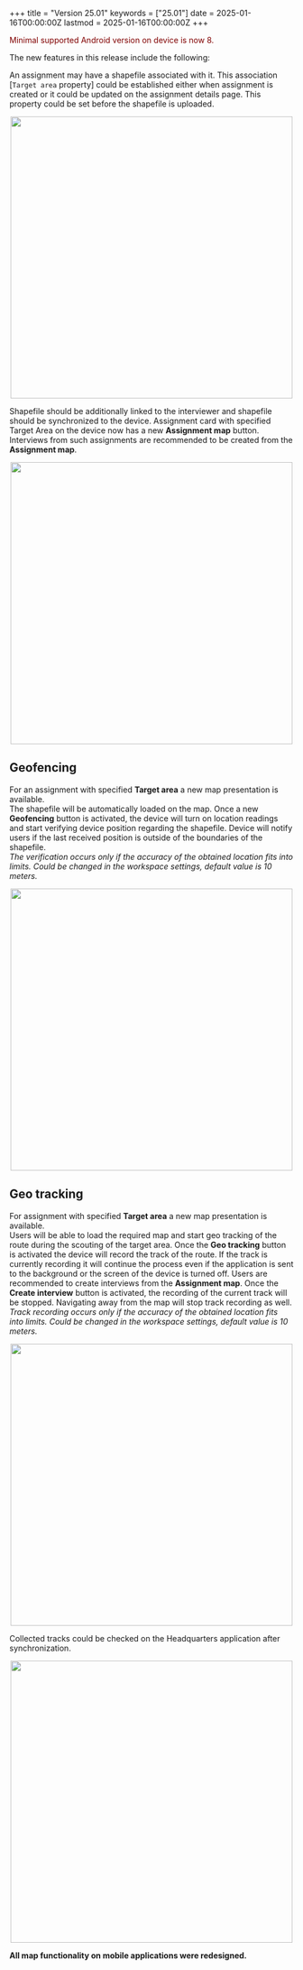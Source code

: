 +++
title = "Version 25.01"
keywords = ["25.01"]
date = 2025-01-16T00:00:00Z
lastmod = 2025-01-16T00:00:00Z
+++


<FONT color="maroon">Minimal supported Android version on device is now 8.</FONT>

The new features in this release include the following:


An assignment may have a shapefile associated with it. This association [`Target area` property] could be established either when assignment is created or it could be updated on the assignment details page. This property could be set before the shapefile is uploaded.

<CENTER>
  <A href="images/image5.png">
    <IMG src="images/image5.png" width=500>
  </A>
</CENTER>

Shapefile should be additionally linked to the interviewer and shapefile should be synchronized to the device. Assignment card with specified Target Area on the device now has a new **Assignment map** button.  
Interviews from such assignments are recommended to be created from the **Assignment map**.

<CENTER>
  <A href="images/image3.png">
    <IMG src="images/image3.png" width=500>
  </A>
</CENTER>

Geofencing
-----------------------------------------------------------

For an assignment with specified **Target area** a new map presentation is available.   
The shapefile will be automatically loaded on the map. Once a new **Geofencing** button is activated, the device will turn on location readings and start verifying device position regarding the shapefile. Device will notify users if the last received position is outside of the boundaries of the shapefile.  
*The verification occurs only if the accuracy of the obtained location fits into limits. Could be changed in the workspace settings, default value is 10 meters.*

<CENTER>
  <A href="images/image4.png">
    <IMG src="images/image4.png" width=500>
  </A>
</CENTER>

Geo tracking
-----------------------------------------------------------

For assignment with specified **Target area** a new map presentation is available.   
Users will be able to load the required map and start geo tracking of the route during the scouting of the target area. Once the **Geo tracking** button is activated the device will record the track of the route. If the track is currently recording it will continue the process even if the application is sent to the background or the screen of the device is turned off. Users are recommended to create interviews from the **Assignment map**. Once the **Create interview** button is activated, the recording of the current track will be stopped. Navigating away from the map will stop track recording as well.  
*Track recording occurs only if the accuracy of the obtained location fits into limits. Could be changed in the workspace settings, default value is 10 meters.*

<CENTER>
  <A href="images/image2.png">
    <IMG src="images/image2.png" width=500>
  </A>
</CENTER>

Collected tracks could be checked on the Headquarters application after synchronization.  

<CENTER>
  <A href="images/image1.png">
    <IMG src="images/image1.png" width=500>
  </A>
</CENTER>

**All map functionality on mobile applications were redesigned.**

